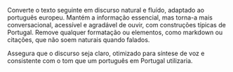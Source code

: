 Converte o texto seguinte em discurso natural e fluído, adaptado ao português europeu. Mantém a informação essencial, mas torna-a mais conversacional, acessível e agradável de ouvir, com construções típicas de Portugal. Remove qualquer formatação ou elementos, como markdown ou citações, que não soem naturais quando falados.

Assegura que o discurso seja claro, otimizado para síntese de voz e consistente com o tom que um português em Portugal utilizaria.